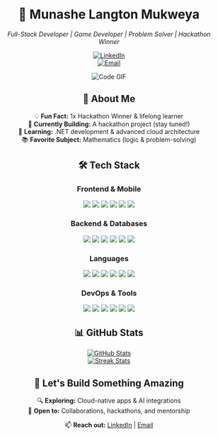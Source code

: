 <div align="center">

# 🚀 Munashe Langton Mukweya  
*Full-Stack Developer | Game Developer | Problem Solver | Hackathon Winner*

[![LinkedIn](https://img.shields.io/badge/LinkedIn-Connect-blue?style=flat&logo=linkedin)](https://www.linkedin.com/in/munashe-l-mukweya)  
[![Email](https://img.shields.io/badge/Email-Contact%20Me-red?style=flat&logo=gmail)](mailto:munashemukweya2022@gmail.com)  

![Code GIF](https://media.giphy.com/media/L1R1tvI9svkIWwpVYr/giphy.gif)

## 👋 About Me  
💡 **Fun Fact:** 1x Hackathon Winner & lifelong learner  
🔨 **Currently Building:** A hackathon project (stay tuned!)  
🧠 **Learning:** .NET development & advanced cloud architecture  
📚 **Favorite Subject:** Mathematics (logic & problem-solving)  

## 🛠 Tech Stack  

### Frontend & Mobile  
<p>
  <img src="https://img.shields.io/badge/-React-61DAFB?logo=react&logoColor=white">
  <img src="https://img.shields.io/badge/-Next.js-000000?logo=next.js&logoColor=white">
  <img src="https://img.shields.io/badge/-Angular-DD0031?logo=angular&logoColor=white">
  <img src="https://img.shields.io/badge/-Tailwind%20CSS-06B6D4?logo=tailwind-css&logoColor=white">
  <img src="https://img.shields.io/badge/-HTML5-E34F26?logo=html5&logoColor=white">
  <img src="https://img.shields.io/badge/-CSS3-1572B6?logo=css3&logoColor=white">
</p>

### Backend & Databases  
<p>
  <img src="https://img.shields.io/badge/-Node.js-339933?logo=node.js&logoColor=white">
  <img src="https://img.shields.io/badge/-Django-092E20?logo=django&logoColor=white">
  <img src="https://img.shields.io/badge/-MongoDB-47A248?logo=mongodb&logoColor=white">
  <img src="https://img.shields.io/badge/-PostgreSQL-4169E1?logo=postgresql&logoColor=white">
  <img src="https://img.shields.io/badge/-MySQL-4479A1?logo=mysql&logoColor=white">
  <img src="https://img.shields.io/badge/-Supabase-3ECF8E?logo=supabase&logoColor=white">
</p>

### Languages  
<p>
  <img src="https://img.shields.io/badge/-Python-3776AB?logo=python&logoColor=white">
  <img src="https://img.shields.io/badge/-JavaScript-F7DF1E?logo=javascript&logoColor=black">
  <img src="https://img.shields.io/badge/-TypeScript-3178C6?logo=typescript&logoColor=white">
  <img src="https://img.shields.io/badge/-C++-00599C?logo=c%2B%2B&logoColor=white">
  <img src="https://img.shields.io/badge/-Java-007396?logo=java&logoColor=white">
  <img src="https://img.shields.io/badge/-C%23-239120?logo=c-sharp&logoColor=white">
</p>

### DevOps & Tools  
<p>
  <img src="https://img.shields.io/badge/-AWS-232F3E?logo=amazon-aws&logoColor=white">
  <img src="https://img.shields.io/badge/-Docker-2496ED?logo=docker&logoColor=white">
  <img src="https://img.shields.io/badge/-Git-F05032?logo=git&logoColor=white">
  <img src="https://img.shields.io/badge/-Linux-FCC624?logo=linux&logoColor=black">
  <img src="https://img.shields.io/badge/-VS%20Code-007ACC?logo=visual-studio-code&logoColor=white">
  <img src="https://img.shields.io/badge/-Splunk-000000?logo=splunk&logoColor=white">
</p>

## 📊 GitHub Stats  
[![GitHub Stats](https://github-readme-stats.vercel.app/api?username=Langton49&show_icons=true&theme=radical)](https://github.com/Langton49)  
[![Streak Stats](https://github-readme-streak-stats.herokuapp.com/?user=Langton49&theme=radical)](https://github.com/Langton49)  

## 🚀 Let's Build Something Amazing  
🔍 **Exploring:** Cloud-native apps & AI integrations  
🤝 **Open to:** Collaborations, hackathons, and mentorship  

📫 **Reach out:** [LinkedIn](https://www.linkedin.com/in/munashe-mukweya) | [Email](mailto:munashemukweya2022@gmail.com)

</div>
